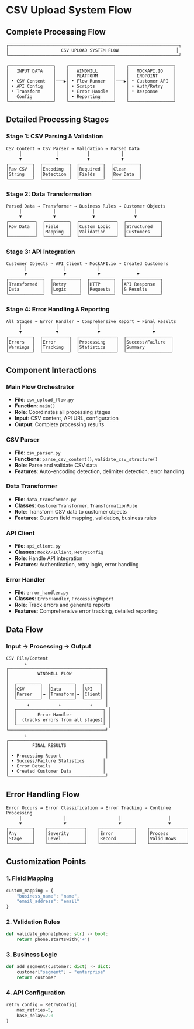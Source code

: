 # CSV Upload System Flow

## Complete Processing Flow

```
┌─────────────────────────────────────────────────────────────────┐
│                    CSV UPLOAD SYSTEM FLOW                      │
└─────────────────────────────────────────────────────────────────┘

┌─────────────────┐    ┌─────────────────┐    ┌─────────────────┐
│   INPUT DATA    │    │   WINDMILL      │    │   MOCKAPI.IO    │
│                 │    │   PLATFORM      │    │   ENDPOINT      │
│ • CSV Content   │───▶│ • Flow Runner   │───▶│ • Customer API  │
│ • API Config    │    │ • Scripts       │    │ • Auth/Retry    │
│ • Transform     │    │ • Error Handle  │    │ • Response      │
│   Config        │    │ • Reporting     │    │                 │
└─────────────────┘    └─────────────────┘    └─────────────────┘
```

## Detailed Processing Stages

### Stage 1: CSV Parsing & Validation
```
CSV Content → CSV Parser → Validation → Parsed Data
     │             │           │            │
     ▼             ▼           ▼            ▼
┌─────────┐  ┌──────────┐  ┌─────────┐  ┌──────────┐
│Raw CSV  │  │Encoding  │  │Required │  │Clean     │
│String   │  │Detection │  │Fields   │  │Row Data  │
└─────────┘  └──────────┘  └─────────┘  └──────────┘
```

### Stage 2: Data Transformation
```
Parsed Data → Transformer → Business Rules → Customer Objects
     │            │              │               │
     ▼            ▼              ▼               ▼
┌──────────┐  ┌─────────┐  ┌──────────────┐  ┌─────────────┐
│Row Data  │  │Field    │  │Custom Logic  │  │Structured   │
│          │  │Mapping  │  │Validation    │  │Customers    │
└──────────┘  └─────────┘  └──────────────┘  └─────────────┘
```

### Stage 3: API Integration
```
Customer Objects → API Client → MockAPI.io → Created Customers
       │              │            │              │
       ▼              ▼            ▼              ▼
┌─────────────┐  ┌──────────┐  ┌─────────┐  ┌──────────────┐
│Transformed  │  │Retry     │  │HTTP     │  │API Response  │
│Data         │  │Logic     │  │Requests │  │& Results     │
└─────────────┘  └──────────┘  └─────────┘  └──────────────┘
```

### Stage 4: Error Handling & Reporting
```
All Stages → Error Handler → Comprehensive Report → Final Results
     │             │               │                    │
     ▼             ▼               ▼                    ▼
┌─────────┐  ┌──────────┐  ┌──────────────┐  ┌─────────────────┐
│Errors   │  │Error     │  │Processing    │  │Success/Failure  │
│Warnings │  │Tracking  │  │Statistics    │  │Summary          │
└─────────┘  └──────────┘  └──────────────┘  └─────────────────┘
```

## Component Interactions

### Main Flow Orchestrator
- **File**: `csv_upload_flow.py`
- **Function**: `main()`
- **Role**: Coordinates all processing stages
- **Input**: CSV content, API URL, configuration
- **Output**: Complete processing results

### CSV Parser
- **File**: `csv_parser.py`
- **Functions**: `parse_csv_content()`, `validate_csv_structure()`
- **Role**: Parse and validate CSV data
- **Features**: Auto-encoding detection, delimiter detection, error handling

### Data Transformer
- **File**: `data_transformer.py`
- **Classes**: `CustomerTransformer`, `TransformationRule`
- **Role**: Transform CSV data to customer objects
- **Features**: Custom field mapping, validation, business rules

### API Client
- **File**: `api_client.py`
- **Classes**: `MockAPIClient`, `RetryConfig`
- **Role**: Handle API integration
- **Features**: Authentication, retry logic, error handling

### Error Handler
- **File**: `error_handler.py`
- **Classes**: `ErrorHandler`, `ProcessingReport`
- **Role**: Track errors and generate reports
- **Features**: Comprehensive error tracking, detailed reporting

## Data Flow

### Input → Processing → Output

```
CSV File/Content
       ↓
┌─────────────────────────────────────┐
│           WINDMILL FLOW             │
│                                     │
│  ┌─────────┐  ┌─────────┐  ┌──────┐ │
│  │CSV      │  │Data     │  │API   │ │
│  │Parser   │→ │Transform│→ │Client│ │
│  └─────────┘  └─────────┘  └──────┘ │
│       ↓           ↓           ↓     │
│  ┌─────────────────────────────────┐ │
│  │        Error Handler            │ │
│  │  (tracks errors from all stages)│ │
│  └─────────────────────────────────┘ │
└─────────────────────────────────────┘
       ↓
┌─────────────────────────────────────┐
│         FINAL RESULTS               │
│                                     │
│ • Processing Report                 │
│ • Success/Failure Statistics       │
│ • Error Details                    │
│ • Created Customer Data            │
└─────────────────────────────────────┘
```

## Error Handling Flow

```
Error Occurs → Error Classification → Error Tracking → Continue Processing
     │                │                    │                  │
     ▼                ▼                    ▼                  ▼
┌─────────┐    ┌──────────────┐    ┌─────────────┐    ┌──────────────┐
│Any      │    │Severity      │    │Error        │    │Process       │
│Stage    │    │Level         │    │Record       │    │Valid Rows    │
└─────────┘    └──────────────┘    └─────────────┘    └──────────────┘
```

## Customization Points

### 1. Field Mapping
```python
custom_mapping = {
    "business_name": "name",
    "email_address": "email"
}
```

### 2. Validation Rules
```python
def validate_phone(phone: str) -> bool:
    return phone.startswith('+')
```

### 3. Business Logic
```python
def add_segment(customer: dict) -> dict:
    customer["segment"] = "enterprise"
    return customer
```

### 4. API Configuration
```python
retry_config = RetryConfig(
    max_retries=5,
    base_delay=2.0
)
```
